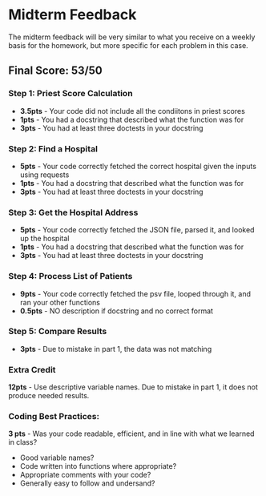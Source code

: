 # Midterm Feedback
The midterm feedback will be very similar to what you receive on a weekly basis for the homework, but more specific for each problem in this case.

## Final Score: 53/50


### Step 1: Priest Score Calculation
* **3.5pts** - Your code did not include all the condiitons in priest scores
* **1pts** - You had a docstring that described what the function was for
* **3pts** - You had at least three doctests in your docstring

### Step 2: Find a Hospital
* **5pts** - Your code correctly fetched the correct hospital given the inputs using requests
* **1pts** - You had a docstring that described what the function was for
* **3pts** - You had at least three doctests in your docstring

### Step 3: Get the Hospital Address
* **5pts** - Your code correctly fetched the JSON file, parsed it, and looked up the hospital
* **1pts** - You had a docstring that described what the function was for
* **3pts** - You had at least three doctests in your docstring

### Step 4: Process List of Patients
* **9pts** - Your code correctly fetched the psv file, looped through it, and ran your other functions
* **0.5pts** - NO description if docstring and no correct format

### Step 5: Compare Results
* **3pts** - Due to mistake in part 1, the data was not matching

### Extra Credit
**12pts** - Use descriptive variable names. Due to mistake in part 1, it does not produce needed results.

### Coding Best Practices:
**3 pts** - Was your code readable, efficient, and in line with what we learned in class?
* Good variable names?
* Code written into functions where appropriate?
* Appropriate comments with your code?
* Generally easy to follow and undersand?
